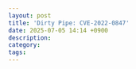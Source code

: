 ```yaml
---
layout: post
title: 'Dirty Pipe: CVE-2022-0847'
date: 2025-07-05 14:14 +0900
description:
category:
tags:
---
```

